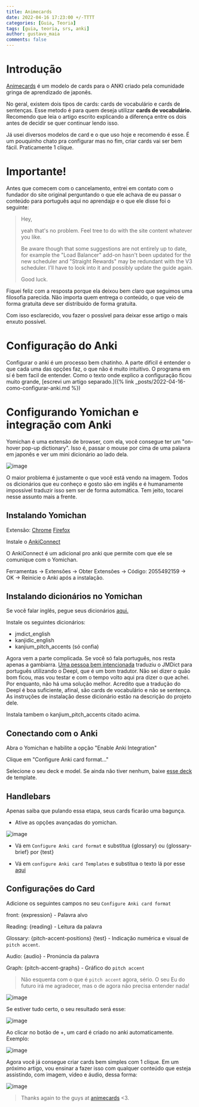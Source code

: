 ```yaml
---
title: Animecards
date: 2022-04-16 17:23:00 +/-TTTT
categories: [Guia, Teoria]
tags: [guia, teoria, srs, anki]
author: gustavo_maia
comments: false
---
```


# Introdução

[Animecards](https://animecards.site/) é um modelo de cards para o ANKI criado pela comunidade gringa de aprendizado de japonês.

No geral, existem dois tipos de cards: cards de vocabulário e cards de sentenças. Esse metodo é para quem deseja utilizar **cards de vocabulário.** Recomendo que leia o artigo escrito explicando a diferença entre os dois antes de decidir se quer continuar lendo isso.

Já usei diversos modelos de card e o que uso hoje e recomendo é esse. É um pouquinho chato pra configurar mas no fim, criar cards vai ser bem fácil. Praticamente 1 clique.

# Importante!

Antes que comecem com o cancelamento, entrei em contato com o fundador do site original perguntando o que ele achava de eu passar o conteúdo para português aqui no aprendajp e o que ele disse foi o seguinte:

> Hey,
>
> yeah that's no problem. Feel tree to do with the site content whatever you like.
> 
> Be aware though that some suggestions are not entirely up to date, for example the "Load Balancer" add-on hasn't been updated for the new scheduler and "Straight Rewards" may be redundant with the V3 scheduler. I'll have to look into it and possibly update the guide again.
>
> Good luck.

Fiquei feliz com a resposta porque ela deixou bem claro que seguimos uma filosofia parecida. Não importa quem entrega o conteúdo, o que veio de forma gratuita deve ser distribuído de forma gratuita.

Com isso esclarecido, vou fazer o possível para deixar esse artigo o mais enxuto possível.

# Configuração do Anki

Configurar o anki é um processo bem chatinho. A parte difícil é entender o que cada uma das opções faz, o que não é muito intuitivo. O programa em sí é bem facil de entender. Como o texto onde explico a configuração ficou muito grande, [escrevi um artigo separado.]({% link _posts/2022-04-16-como-configurar-anki.md %})

# Configurando Yomichan e integração com Anki

Yomichan é uma extensão de browser, com ela, você consegue ter um "on-hover pop-up dictionary". Isso é, passar o mouse por cima de uma palavra em japonês e ver um mini dicionário ao lado dela.

![image](https://user-images.githubusercontent.com/19489884/163693592-9769cd17-49b7-4bd2-9a14-e6642a1065b6.png)

O maior problema é justamente o que você está vendo na imagem. Todos os dicionários que eu conheço e gosto são em inglês e é humanamente impossível traduzir isso sem ser de forma automática. Tem jeito, tocarei nesse assunto mais a frente.

## Instalando Yomichan

Extensão: [Chrome](https://chrome.google.com/webstore/detail/yomichan/ogmnaimimemjmbakcfefmnahgdfhfami) [Firefox](https://addons.mozilla.org/en-US/firefox/addon/yomichan/)

Instale o [AnkiConnect](https://ankiweb.net/shared/info/2055492159)

O AnkiConnect é um adicional pro anki que permite com que ele se comunique com o Yomichan.

Ferramentas → Extensões → Obter Extensões → Código: 2055492159 → OK → Reinicie o Anki após a instalação.

## Instalando dicionários no Yomichan

Se você falar inglês, pegue seus dicionários [aqui.](https://foosoft.net/projects/yomichan/index.html#dictionaries)

Instale os seguintes dicionários:

* jmdict_english
* kanjidic_english
* kanjium_pitch_accents (só confia)

Agora vem a parte complicada. Se você só fala português, nos resta apenas a gambiarra. [Uma pessoa bem intencionada](https://github.com/eyeS-Code/jmdict_portuguese) traduziu o JMDict para português utilizando o Deepl, que é um bom tradutor. Não sei dizer o quão bom ficou, mas vou testar e com o tempo volto aqui pra dizer o que achei. Por enquanto, não há uma solução melhor. Acredito que a tradução do Deepl é boa suficiente, afinal, são cards de vocabulário e não se sentença. As instruções de instalação desse dicionário estão na descrição do projeto dele.

Instala tambem o kanjium_pitch_accents citado acima.

## Conectando com o Anki

Abra o Yomichan e habilite a opção "Enable Anki Integration"

Clique em "Configure Anki card format..."

Selecione o seu deck e model. Se ainda não tiver nenhum, baixe [esse deck](https://ankiweb.net/shared/info/151553357) de template.

## Handlebars

Apenas saiba que pulando essa etapa, seus cards ficarão uma bagunça.

* Ative as opções avançadas do yomichan.

![image](https://user-images.githubusercontent.com/19489884/163694078-f714a03e-c2f9-4118-b4d2-24ad333566ce.png)

* Vá em ```Configure Anki card format``` e substitua {glossary} ou {glossary-brief} por {test}

* Vá em ```configure Anki card Templates``` e substitua o texto lá por esse [aqui](https://pastebin.com/TeSJc6ij)

## Configurações do Card

Adicione os seguintes campos no seu ```Configure Anki card format```

front: {expression} - Palavra alvo

Reading: {reading} - Leitura da palavra

Glossary: {pitch-accent-positions} {test} - Indicação numérica e visual de ```pitch accent```.

Audio: {audio} - Pronúncia da palavra

Graph: {pitch-accent-graphs} - Gráfico do ```pitch accent```

> Não esquenta com o que é ```pitch accent``` agora, sério. O seu Eu do futuro irá me agradecer, mas o de agora não precisa entender nada!

![image](https://user-images.githubusercontent.com/19489884/163694315-118a1937-9c56-48bc-abed-14bb04bee155.png)

Se estiver tudo certo, o seu resultado será esse:

![image](https://user-images.githubusercontent.com/19489884/163694533-1d40abf7-c1f4-4551-bf3a-18e72735a6ac.png)

Ao clicar no botão de +, um card é criado no anki automaticamente. Exemplo:

![image](https://user-images.githubusercontent.com/19489884/163694557-ea100180-a1dc-48b8-8c94-01240701b601.png)

Agora você já consegue criar cards bem simples com 1 clique. Em um próximo artigo, vou ensinar a fazer isso com qualquer conteúdo que esteja assistindo, com imagem, vídeo e áudio, dessa forma:

![image](https://user-images.githubusercontent.com/19489884/163694637-7a2b0d63-59a3-48b8-9fd0-05ff72b0d443.png)

> Thanks again to the guys at [animecards](http://animecards.site) <3.